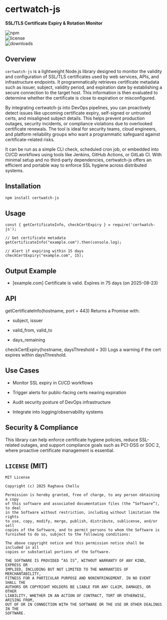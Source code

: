 # certwatch-js

**SSL/TLS Certificate Expiry & Rotation Monitor**

![npm](https://img.shields.io/npm/v/certwatch-js)  
![license](https://img.shields.io/npm/l/certwatch-js)  
![downloads](https://img.shields.io/npm/dw/certwatch-js)

##  Overview

`certwatch-js` is a lightweight Node.js library designed to monitor the validity and configuration of SSL/TLS certificates used by web services, APIs, and infrastructure endpoints. It programmatically retrieves certificate metadata such as issuer, subject, validity period, and expiration date by establishing a secure connection to the target host. This information is then evaluated to determine whether the certificate is close to expiration or misconfigured.

By integrating certwatch-js into DevOps pipelines, you can proactively detect issues like upcoming certificate expiry, self-signed or untrusted certs, and misaligned subject details. This helps prevent production outages, security incidents, or compliance violations due to overlooked certificate renewals. The tool is ideal for security teams, cloud engineers, and platform reliability groups who want a programmatic safeguard against certificate-related risks.

It can be run as a simple CLI check, scheduled cron job, or embedded into CI/CD workflows using tools like Jenkins, GitHub Actions, or GitLab CI. With minimal setup and no third-party dependencies, certwatch-js offers an efficient and portable way to enforce SSL hygiene across distributed systems.


## Installation

```bash
npm install certwatch-js
```

## Usage
```
const { getCertificateInfo, checkCertExpiry } = require('certwatch-js');

// Get certificate metadata
getCertificateInfo("example.com").then(console.log);

// Alert if expiring within 15 days
checkCertExpiry("example.com", 15);
```

## Output Example
-  [example.com] Certificate is valid. Expires in 75 days (on 2025-08-23)

## API

getCertificateInfo(hostname, port = 443)
Returns a Promise with:

- subject, issuer

- valid_from, valid_to

- days_remaining

checkCertExpiry(hostname, daysThreshold = 30)
Logs a warning if the cert expires within daysThreshold.

## Use Cases

- Monitor SSL expiry in CI/CD workflows

- Trigger alerts for public-facing certs nearing expiration

- Audit security posture of DevOps infrastructure

- Integrate into logging/observability systems

## Security & Compliance

This library can help enforce certificate hygiene policies, reduce SSL-related outages, and support compliance goals such as PCI-DSS or SOC 2, where proactive certificate management is essential.

##  `LICENSE` (MIT)

```
MIT License

Copyright (c) 2025 Raghava Chellu

Permission is hereby granted, free of charge, to any person obtaining a copy
of this software and associated documentation files (the “Software”), to deal
in the Software without restriction, including without limitation the rights
to use, copy, modify, merge, publish, distribute, sublicense, and/or sell
copies of the Software, and to permit persons to whom the Software is
furnished to do so, subject to the following conditions:

The above copyright notice and this permission notice shall be included in all
copies or substantial portions of the Software.

THE SOFTWARE IS PROVIDED “AS IS”, WITHOUT WARRANTY OF ANY KIND, EXPRESS OR
IMPLIED, INCLUDING BUT NOT LIMITED TO THE WARRANTIES OF MERCHANTABILITY,
FITNESS FOR A PARTICULAR PURPOSE AND NONINFRINGEMENT. IN NO EVENT SHALL THE
AUTHORS OR COPYRIGHT HOLDERS BE LIABLE FOR ANY CLAIM, DAMAGES, OR OTHER
LIABILITY, WHETHER IN AN ACTION OF CONTRACT, TORT OR OTHERWISE, ARISING FROM,
OUT OF OR IN CONNECTION WITH THE SOFTWARE OR THE USE OR OTHER DEALINGS IN THE
SOFTWARE.
```

